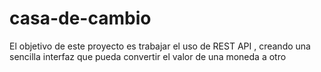 # casa-de-cambio
El objetivo de este proyecto es trabajar el uso de REST API , creando una sencilla interfaz que pueda convertir el valor de una moneda a otro
